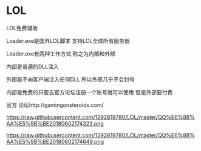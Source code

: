 # LOL

LOL免费辅助

Loader.exe是国外LOL脚本   支持LOL全球所有服务器

Loader.exe有两种工作方式 称之为内部和外部

内部是普遍的DLL注入

外部是不向客户端注入任何DLL  所以外部几乎不会封号

内部是免费的只要去官方论坛注册一个账号就可以使用    但是外部要付费

官方 论坛http://gamingonsteroids.com/

https://raw.githubusercontent.com/1292819780/LOL/master/QQ%E6%88%AA%E5%9B%BE20180602174323.png

https://raw.githubusercontent.com/1292819780/LOL/master/QQ%E6%88%AA%E5%9B%BE20180602174649.png

